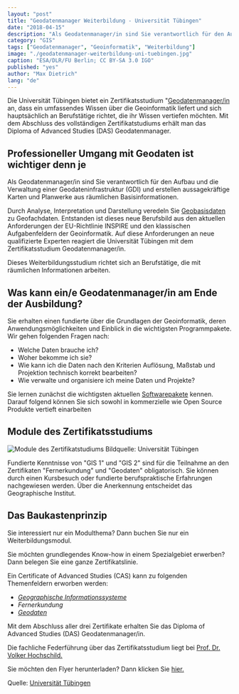 ```yaml
---
layout: "post"
title: "Geodatenmanager Weiterbildung - Universität Tübingen"
date: "2018-04-15"
description: "Als Geodatenmanager/in sind Sie verantwortlich für den Aufbau und die Verwaltung einer GDI und erstellen Karten aus räumlichen Basisinformationen"
category: "GIS"
tags: ["Geodatenmanager", "Geoinformatik", "Weiterbildung"]
image: "./geodatenmanager-weiterbildung-uni-tuebingen.jpg"
caption: "ESA/DLR/FU Berlin; CC BY-SA 3.0 IGO"
published: "yes"
author: "Max Dietrich"
lang: "de"
---
```


Die Universität Tübingen bietet ein Zertifikatsstudium "[Geodatenmanager/in](/gis/gehalt-in-der-gis-branche/ "Geodatenmanager Gehalt") an, dass ein umfassendes Wissen über die Geoinformatik liefert und sich hauptsächlich an Berufstätige richtet, die ihr Wissen vertiefen möchten. Mit dem Abschluss des vollständigen Zertifikatstudiums erhält man das Diploma of Advanced Studies (DAS) Geodatenmanager.

## Professioneller Umgang mit Geodaten ist wichtiger denn je

Als Geodatenmanager/in sind Sie verantwortlich für den Aufbau und die Verwaltung einer Geodateninfrastruktur (GDI) und erstellen aussagekräftige Karten und Planwerke aus räumlichen Basisinformationen.

Durch Analyse, Interpretation und Darstellung veredeln Sie [Geobasisdaten](/gis/was-sind-geodaten/) zu Geofachdaten. Entstanden ist dieses neue Berufsbild aus den aktuellen Anforderungen der EU-Richtlinie INSPIRE und den klassischen Aufgabenfeldern der Geoinformatik. Auf diese Anforderungen an neue qualifizierte Experten reagiert die Universität Tübingen mit dem Zertifikatsstudium Geodatenmanager/in.

Dieses Weiterbildungsstudium richtet sich an Berufstätige, die mit räumlichen Informationen arbeiten.

## Was kann ein/e Geodatenmanager/in am Ende der Ausbildung?

Sie erhalten einen fundierte über die Grundlagen der Geoinformatik, deren Anwendungsmöglichkeiten und Einblick in die wichtigsten Programmpakete. Wir gehen folgenden Fragen nach:

*   Welche Daten brauche ich?
*   Woher bekomme ich sie?
*   Wie kann ich die Daten nach den Kriterien Auflösung, Maßstab und Projektion technisch korrekt bearbeiten?
*   Wie verwalte und organisiere ich meine Daten und Projekte?

Sie lernen zunächst die wichtigsten aktuellen [Softwarepakete](/gis-software-optionen-open-source-kostenlos-und-kostenpflichtig "GIS-Software Optionen") kennen. Darauf folgend können Sie sich sowohl in kommerzielle wie Open Source Produkte vertieft einarbeiten

## Module des Zertifikatsstudiums

![Module des Zertifikatstudiums](/static/3f28db2f272a76a890c04b3aa9b4a736/fec90/csm_2016_DAS_Geodaten_9bdbcc4602.jpg "Module des Zertifikatstudiums")
Bildquelle: Universität Tübingen

Fundierte Kenntnisse von "GIS 1" und "GIS 2" sind für die Teilnahme an den Zertifikaten "Fernerkundung" und "Geodaten" obligatorisch. Sie können durch einen Kursbesuch oder fundierte berufspraktische Erfahrungen nachgewiesen werden. Über die Anerkennung entscheidet das Geographische Institut.

## Das Baukastenprinzip

Sie interessiert nur ein Modulthema? Dann buchen Sie nur ein Weiterbildungsmodul.

Sie möchten grundlegendes Know-how in einem Spezialgebiet erwerben? Dann belegen Sie eine ganze Zertifikatslinie.

Ein Certificate of Advanced Studies (CAS) kann zu folgenden Themenfeldern erworben werden:

*   [_Geographische Informationssysteme_](/gis/was-ist-gis "Was ist GIS?")
*   _Fernerkundung_
*   [_Geodaten_](/gis/was-sind-geodaten/ "Was sind Geodaten?")

Mit dem Abschluss aller drei Zertifikate erhalten Sie das Diploma of Advanced Studies (DAS) Geodatenmanager/in.

Die fachliche Federführung über das Zertifikatsstudium liegt bei [Prof. Dr. Volker Hochschild.](http://www.uni-tuebingen.de/en/92921 "Öffnet externen Link in neuem Fenster")

Sie möchten den Flyer herunterladen? Dann klicken Sie [hier.](http://www.uni-tuebingen.de/index.php?eID=tx_securedownloads&p=46108&u=0&g=0&t=1523908348&hash=421bcb13a894c2235a2760deb2fa654cfd2556cb&file=/fileadmin/Uni_Tuebingen/Zielgruppen/Tuebinger_Zentrum_fuer_Wissenschaftliche_Weiterbildung/Dokumente/2016_08_FlyerGeodatenmanager.pdf "Leitet Herunterladen der Datei ein")

Quelle: [Universität Tübingen](http://www.uni-tuebingen.de/zielgruppen/weiterbildung/programm/geodatenmanagerin.html)